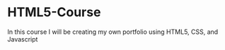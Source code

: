 # HTML5-Course

In this course I will be creating my own portfolio using 
HTML5, CSS, and Javascript